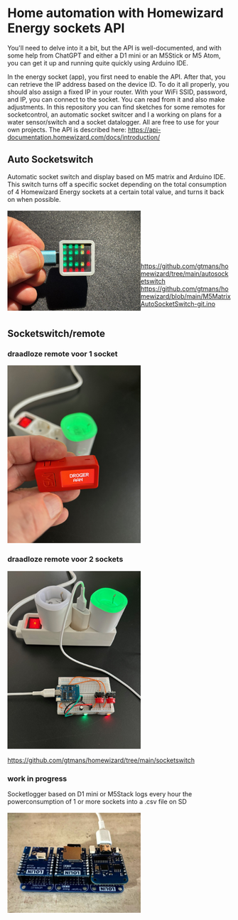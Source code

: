 <H1>Home automation with Homewizard Energy sockets API</H1>

You'll need to delve into it a bit, but the API is well-documented, and with some help from ChatGPT and either a D1 mini or an M5Stick or M5 Atom, you can get it up and running quite quickly using Arduino IDE.

In the energy socket (app), you first need to enable the API. After that, you can retrieve the IP address based on the device ID. 
To do it all properly, you should also assign a fixed IP in your router.
With your WiFi SSID, password, and IP, you can connect to the socket. You can read from it and also make adjustments.
In this repository you can find sketches for some remotes for socketcontrol, an automatic socket switcer and I a working on plans for a water sensor/switch and a socket datalogger.
All are free to use for your own projects. The API is described here: https://api-documentation.homewizard.com/docs/introduction/

<H2>Auto Socketswitch</H2>
Automatic socket switch and display based on M5 matrix and Arduino IDE. This switch turns off a specific socket depending on the total consumption of 4 Homewizard Energy sockets at a certain total value, and turns it back on when possible.<BR><BR>
<img src="https://github.com/gtmans/homewizard/blob/main/autosocketswitch/M5MatrixAutoSocketSwitch.png" width="300" align="left" /><BR><BR><BR><BR><BR><BR>


https://github.com/gtmans/homewizard/tree/main/autosocketswitch<BR>
https://github.com/gtmans/homewizard/blob/main/M5MatrixAutoSocketSwitch-git.ino
<BR><BR>

<H2>Socketswitch/remote</H2>


<H3>draadloze remote voor 1 socket</H3> 

<img src="https://github.com/gtmans/homewizard/blob/main/socketswitch/api-switch-single-small.png" width="300" />

<H3>draadloze remote voor 2 sockets</H3> 

<img src="https://github.com/gtmans/homewizard/blob/main/socketswitch/api-switch-dual-small.png" width="300" />

https://github.com/gtmans/homewizard/tree/main/socketswitch


<H3>work in progress</H3>
Socketlogger based on D1 mini or M5Stack logs every hour the powerconsumption of 1 or more sockets into a .csv file on SD
<BR><BR>
<img src="https://github.com/gtmans/homewizard/blob/main/socketlogger/Socketlogger-D1mini.jpg" width="300" />


